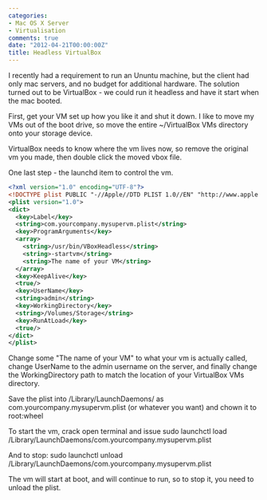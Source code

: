 ```yaml
---
categories:
- Mac OS X Server
- Virtualisation
comments: true
date: "2012-04-21T00:00:00Z"
title: Headless VirtualBox
---
```

I recently had a requirement to run an Ununtu machine, but the client had only mac servers, and no budget for additional hardware. The solution turned out to be VirtualBox - we could run it headless and have it start when the mac booted.

First, get your VM set up how you like it and shut it down. I like to move my VMs out of the boot drive, so move the entire ~/VirtualBox VMs directory onto your storage device.

VirtualBox needs to know where the vm lives now, so remove the original vm you made, then double click the moved vbox file.

One last step - the launchd item to control the vm.

```xml
<?xml version="1.0" encoding="UTF-8"?>
<!DOCTYPE plist PUBLIC "-//Apple//DTD PLIST 1.0//EN" "http://www.apple.com/DTDs/PropertyList-1.0.dtd">
<plist version="1.0">
<dict>
  <key>Label</key>
  <string>com.yourcompany.mysupervm.plist</string>
  <key>ProgramArguments</key>
  <array>
    <string>/usr/bin/VBoxHeadless</string>
    <string>-startvm</string>
    <string>The name of your VM</string>
  </array>
  <key>KeepAlive</key>
  <true/>
  <key>UserName</key>
  <string>admin</string>
  <key>WorkingDirectory</key>
  <string>/Volumes/Storage</string>
  <key>RunAtLoad</key>
  <true/>
</dict>
</plist>
```

Change some "The name of your VM" to what your vm is actually called, change UserName to the admin username on the server, and finally change the WorkingDirectory path to match the location of your VirtualBox VMs directory.

Save the plist into /Library/LaunchDaemons/ as com.yourcompany.mysupervm.plist (or whatever you want) and chown it to root:wheel

To start the vm, crack open terminal and issue
	sudo launchctl load /Library/LaunchDaemons/com.yourcompany.mysupervm.plist

And to stop:
	sudo launchctl unload /Library/LaunchDaemons/com.yourcompany.mysupervm.plist

The vm will start at boot, and will continue to run, so to stop it, you need to unload the plist.
